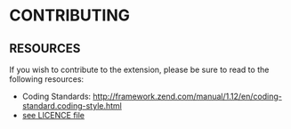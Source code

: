 # CONTRIBUTING

## RESOURCES

If you wish to contribute to the extension, please be sure to read to the following resources:

 -  Coding Standards:
    http://framework.zend.com/manual/1.12/en/coding-standard.coding-style.html
 -  [see LICENCE file](https://github.com/eoghanobrien/recaptcha-addon-example/blob/master/LICENCE)
